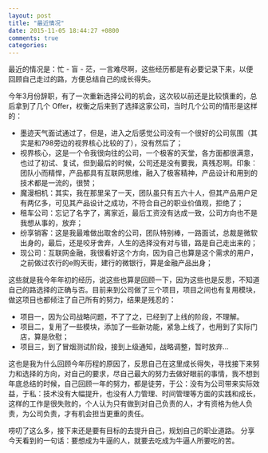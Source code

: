 ```yaml
---
layout: post
title: "最近情况"
date: 2015-11-05 18:44:27 +0800
comments: true
categories: 
---
```

最近的情况是：忙 - 盲 - 茫，一言难尽啊，这些经历都是有必要记录下来，以便回顾自己走过的路，方便总结自己的成长得失。

<!--more-->

今年3月份辞职，有了一次重新选择公司的机会，这次较以前还是比较慎重的，总后拿到了几个 Offer，权衡之后来到了选择这家公司，当时几个公司的情形是这样的：

* 墨迹天气面试通过了，但是，进入之后感觉公司没有一个很好的公司氛围（其实是和798旁边的视界核心比较的了），没有然后了；
* 视界核心，这是一个令我很向往的公司，一个极客的天堂，各方面都很满意，也过了初试、复试，但到最后的时候，公司还是没有要我，真残忍啊。印象：团队小而精悍，产品都具有互联网思维，融入了极客精神，产品设计和用到的技术都是一流的，很赞；
* 魔漫相机：其实，我在那里呆了一天，团队虽只有五六十人，但其产品用户足有两亿多，可见其产品设计之成功，不符合自己的职业价值观，拒绝了；
* 租车公司：忘记了名字了，离家近，最后工资没有达成一致，公司方向也不是我想从事的，放弃；
* 纷享销客：这是我最难做出取舍的公司，团队特别棒，一路面试，总裁是微软出身的，最后，还是咬牙舍弃，人生的选择没有对与错，路是自己走出来的；
* 现公司：互联网金融，我很看好这个方向，因为自己也算是这个需求的用户，之前做过农行的e购天街，建行的微银行，算是金融产品出身；

这些就是我今年年初的经历，说这些也算是回顾一下，因为这些也是反思，不知道自己的路选择的正确与否。目前来到公司做了三个项目，项目之间也有复用模块，做这项目也都倾注了自己所有的努力，结果是残忍的：

* 项目一，因为公司战略问题，不了了之，已经到了上线的阶段，不理解。
* 项目二，复用了一些模块，添加了一些新功能，紧急上线了，也用到了实际门店，算是欣慰；
* 项目三，到了冒烟测试阶段，接到上级通知，战略调整，暂时放弃...

这也是我为什么回顾今年历程的原因了，反思自己在这里成长得失，寻找接下来努力和选择的方向，对自己的要求，尽自己最大的努力去做好眼前的事情，我不想到年底总结的时候，自己回顾一年的努力，都是徒劳，于公：没有为公司带来实际效益，于私：技术没有大幅提升，也没有人力管理、时间管理等方面的实践和成长，这样的工作是很失败的，个人认为只有做到对自己负责的人，才有资格为他人负责，为公司负责，才有机会担当更重的责任。

唠叨了这么多，接下来还是要有目标的去提升自己，规划自己的职业道路。
分享今天看到的一句话：要想成为牛逼的人，就要去吃成为牛逼人所要吃的苦。